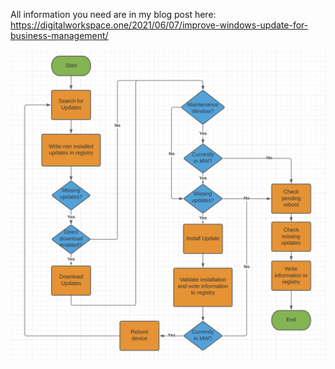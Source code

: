 All information you need are in my blog post here:
https://digitalworkspace.one/2021/06/07/improve-windows-update-for-business-management/


![alt text](https://github.com/GrischaE1/Windows/blob/main/WUfB/WindowsUpdateProcess.png?raw=true)
